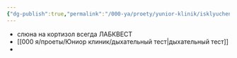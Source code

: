 ```yaml
---
{"dg-publish":true,"permalink":"/000-ya/proety/yunior-klinik/isklyucheniya-vybora-laboratorii/"}
---
```



- слюна на кортизол всегда ЛАБКВЕСТ
- [[000 я/проеты/Юниор клиник/дыхательный тест\|дыхательный тест]]
- 